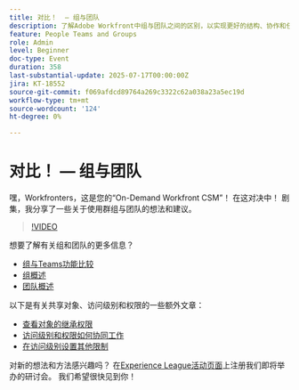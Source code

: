 ```yaml
---
title: 对比！  — 组与团队
description: 了解Adobe Workfront中组与团队之间的区别，以实现更好的结构、协作和任务管理。
feature: People Teams and Groups
role: Admin
level: Beginner
doc-type: Event
duration: 358
last-substantial-update: 2025-07-17T00:00:00Z
jira: KT-18552
source-git-commit: f069afdcd89764a269c3322c62a038a23a5ec19d
workflow-type: tm+mt
source-wordcount: '124'
ht-degree: 0%

---
```



# 对比！  — 组与团队

嘿，Workfronters，这是您的“On-Demand Workfront CSM”！ 在这对决中！ 剧集，我分享了一些关于使用群组与团队的想法和建议。

>[!VIDEO](https://video.tv.adobe.com/v/3465273/?learn=on&enablevpops)

想要了解有关组和团队的更多信息？

* [组与Teams功能比较](https://experienceleague.adobe.com/zh-hans/docs/workfront/using/teams-groups/work-with-groups-teams/understanding-differences-and-similarities-between-groups-and-teams)
* [组概述](https://experienceleague.adobe.com/zh-hans/docs/workfront/using/administration-and-setup/manage-groups/groups/groups)
* [团队概述](https://experienceleague.adobe.com/zh-hans/docs/workfront/using/teams-groups/create-manage-teams/teams-overview)

以下是有关共享对象、访问级别和权限的一些额外文章：

* [查看对象的继承权限](https://experienceleague.adobe.com/zh-hans/docs/workfront/using/basics/grant-request-object-permissions/view-inherited-permissions-on-objects)
* [访问级别和权限如何协同工作](https://experienceleague.adobe.com/zh-hans/docs/workfront/using/administration-and-setup/add-users/access-levels/access-level-overview#how-access-levels-and-permissions-work-together)
* [在访问级别设置其他限制](https://experienceleague.adobe.com/zh-hans/docs/workfront/using/administration-and-setup/add-users/configure-access/create-modify-access-levels#planner-users:~:text=Click%20Set%20additional%20restrictions%2C%20then%20set%20any%20of%20the%20following%20restrictions%20for%20the%20access%20level)

对新的想法和方法感兴趣吗？ 在[Experience League活动页面](https://experienceleague.adobe.com/zh-hans/events?filters=Workfront)上注册我们即将举办的研讨会。 我们希望很快见到你！


